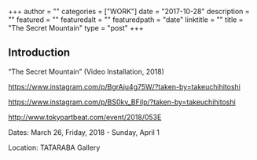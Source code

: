 +++
author = ""
categories = ["WORK"]
date = "2017-10-28"
description = ""
featured = ""
featuredalt = ""
featuredpath = "date"
linktitle = ""
title = "The Secret Mountain"
type = "post"
+++

## Introduction

“The Secret Mountain” (Video Installation, 2018)

https://www.instagram.com/p/BgrAju4g75W/?taken-by=takeuchihitoshi

https://www.instagram.com/p/BS0kv_BFiIp/?taken-by=takeuchihitoshi

http://www.tokyoartbeat.com/event/2018/053E

Dates: March 26, Friday, 2018 - Sunday, April 1

Location: TATARABA Gallery
